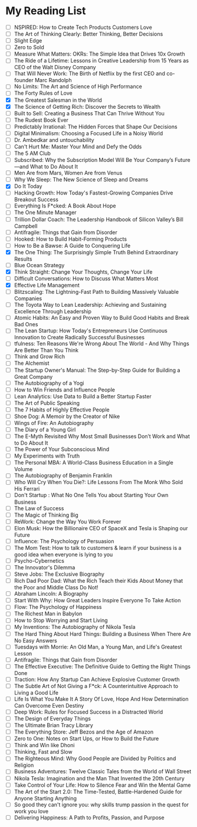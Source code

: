# My Reading List

- [ ] NSPIRED: How to Create Tech Products Customers Love
- [ ] The Art of Thinking Clearly: Better Thinking, Better Decisions
- [ ] Slight Edge
- [ ] Zero to Sold
- [ ] Measure What Matters: OKRs: The Simple Idea that Drives 10x Growth
- [ ] The Ride of a Lifetime: Lessons in Creative Leadership from 15 Years as CEO of the Walt Disney Company
- [ ] That Will Never Work: The Birth of Netflix by the first CEO and co-founder Marc Randolph
- [ ] No Limits: The Art and Science of High Performance
- [ ] The Forty Rules of Love
- [x] The Greatest Salesman in the World
- [x] The Science of Getting Rich: Discover the Secrets to Wealth
- [ ] Built to Sell: Creating a Business That Can Thrive Without You
- [ ] The Rudest Book Ever
- [ ] Predictably Irrational: The Hidden Forces that Shape Our Decisions
- [ ] Digital Minimalism: Choosing a Focused Life in a Noisy World
- [ ] Dr. Ambedkar and untouchability
- [ ] Can't Hurt Me: Master Your Mind and Defy the Odds
- [ ] The 5 AM Club
- [ ] Subscribed: Why the Subscription Model Will Be Your Company’s Future—and What to Do About It
- [ ] Men Are from Mars, Women Are from Venus
- [ ] Why We Sleep: The New Science of Sleep and Dreams
- [x] Do It Today
- [ ] Hacking Growth: How Today's Fastest-Growing Companies Drive Breakout Success
- [ ] Everything Is F*cked: A Book About Hope
- [ ] The One Minute Manager
- [ ] Trillion Dollar Coach: The Leadership Handbook of Silicon Valley’s Bill Campbell
- [ ] Antifragile: Things that Gain from Disorder
- [ ] Hooked: How to Build Habit-Forming Products
- [ ] How to Be a Bawse: A Guide to Conquering Life
- [X] The One Thing: The Surprisingly Simple Truth Behind Extraordinary Results
- [ ] Blue Ocean Strategy
- [X] Think Straight: Change Your Thoughts, Change Your Life
- [ ] Difficult Conversations: How to Discuss What Matters Most
- [X] Effective Life Management
- [ ] Blitzscaling: The Lightning-Fast Path to Building Massively Valuable Companies
- [ ] The Toyota Way to Lean Leadership: Achieving and Sustaining Excellence Through Leadership
- [ ] Atomic Habits: An Easy and Proven Way to Build Good Habits and Break Bad Ones
- [ ] The Lean Startup: How Today's Entrepreneurs Use Continuous Innovation to Create Radically Successful Businesses
- [ ] tfulness: Ten Reasons We're Wrong About The World - And Why Things Are Better Than You Think
- [ ] Think and Grow Rich
- [ ] The Alchemist
- [ ] The Startup Owner's Manual: The Step-by-Step Guide for Building a Great Company
- [ ] The Autobiography of a Yogi
- [ ] How to Win Friends and Influence People
- [ ] Lean Analytics: Use Data to Build a Better Startup Faster
- [ ] The Art of Public Speaking
- [ ] The 7 Habits of Highly Effective People
- [ ] Shoe Dog: A Memoir by the Creator of Nike
- [ ] Wings of Fire: An Autobiography
- [ ] The Diary of a Young Girl
- [ ] The E-Myth Revisited Why Most Small Businesses Don’t Work and What to Do About It
- [ ] The Power of Your Subconscious Mind
- [ ] My Experiments with Truth
- [ ] The Personal MBA: A World-Class Business Education in a Single Volume
- [ ] The Autobiography of Benjamin Franklin 
- [ ] Who Will Cry When You Die?: Life Lessons From The Monk Who Sold His Ferrari
- [ ] Don't Startup : What No One Tells You about Starting Your Own Business
- [ ] The Law of Success
- [ ] The Magic of Thinking Big
- [ ] ReWork: Change the Way You Work Forever
- [ ] Elon Musk: How the Billionaire CEO of SpaceX and Tesla is Shaping our Future
- [ ] Influence: The Psychology of Persuasion
- [ ] The Mom Test: How to talk to customers & learn if your business is a good idea when everyone is lying to you
- [ ] Psycho-Cybernetics
- [ ] The Innovator's Dilemma
- [ ] Steve Jobs: The Exclusive Biography
- [ ] Rich Dad Poor Dad: What the Rich Teach their Kids About Money that the Poor and Middle Class Do Not!
- [ ] Abraham Lincoln: A Biography
- [ ] Start With Why: How Great Leaders Inspire Everyone To Take Action
- [ ] Flow: The Psychology of Happiness
- [ ] The Richest Man in Babylon
- [ ] How to Stop Worrying and Start Living
- [ ] My Inventions: The Autobiography of Nikola Tesla
- [ ] The Hard Thing About Hard Things: Building a Business When There Are No Easy Answers
- [ ] Tuesdays with Morrie: An Old Man, a Young Man, and Life's Greatest Lesson
- [ ] Antifragile: Things that Gain from Disorder
- [ ] The Effective Executive: The Definitive Guide to Getting the Right Things Done
- [ ] Traction: How Any Startup Can Achieve Explosive Customer Growth
- [ ] The Subtle Art of Not Giving a F*ck: A Counterintuitive Approach to Living a Good Life
- [ ] Life Is What You Make It A Story Of Love, Hope And How Determination Can Overcome Even Destiny
- [ ] Deep Work: Rules for Focused Success in a Distracted World
- [ ] The Design of Everyday Things
- [ ] The Ultimate Brian Tracy Library
- [ ] The Everything Store: Jeff Bezos and the Age of Amazon
- [ ] Zero to One: Notes on Start Ups, or How to Build the Future
- [ ] Think and Win like Dhoni
- [ ] Thinking, Fast and Slow
- [ ] The Righteous Mind: Why Good People are Divided by Politics and Religion
- [ ] Business Adventures: Twelve Classic Tales from the World of Wall Street
- [ ] Nikola Tesla: Imagination and the Man That Invented the 20th Century
- [ ] Take Control of Your Life: How to Silence Fear and Win the Mental Game
- [ ] The Art of the Start 2.0: The Time-Tested, Battle-Hardened Guide for Anyone Starting Anything
- [ ] So good they can't ignore you: why skills trump passion in the quest for work you love
- [ ] Delivering Happiness: A Path to Profits, Passion, and Purpose
